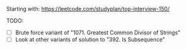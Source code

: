 Starting with:
https://leetcode.com/studyplan/top-interview-150/

TODO:

- [ ] Brute force variant of "1071. Greatest Common Divisor of Strings"
- [ ] Look at other variants of solution to "392. Is Subsequence"